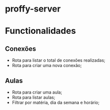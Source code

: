 # proffy-server
# Functionalidades

## Conexões

- Rota para listar o total de conexões realizadas;
- Rota para criar uma nova conexão;
## Aulas

- Rota para criar uma aula;
- Rota para listar aulas;
 - Filtrar por matéria, dia da semana e horário;
